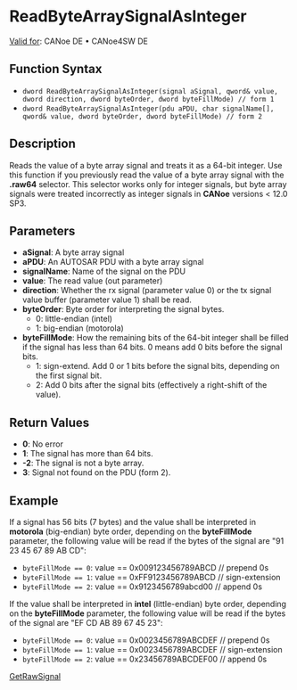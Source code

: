 # ReadByteArraySignalAsInteger

[Valid for](../../Shared/FeatureAvailability.md): CANoe DE • CANoe4SW DE

## Function Syntax

- `dword ReadByteArraySignalAsInteger(signal aSignal, qword& value, dword direction, dword byteOrder, dword byteFillMode) // form 1`
- `dword ReadByteArraySignalAsInteger(pdu aPDU, char signalName[], qword& value, dword byteOrder, dword byteFillMode) // form 2`

## Description

Reads the value of a byte array signal and treats it as a 64-bit integer. Use this function if you previously read the value of a byte array signal with the **.raw64** selector. This selector works only for integer signals, but byte array signals were treated incorrectly as integer signals in **CANoe** versions < 12.0 SP3.

## Parameters

- **aSignal**: A byte array signal
- **aPDU**: An AUTOSAR PDU with a byte array signal
- **signalName**: Name of the signal on the PDU
- **value**: The read value (out parameter)
- **direction**: Whether the rx signal (parameter value 0) or the tx signal value buffer (parameter value 1) shall be read.
- **byteOrder**: Byte order for interpreting the signal bytes.
  - 0: little-endian (intel)
  - 1: big-endian (motorola)
- **byteFillMode**: How the remaining bits of the 64-bit integer shall be filled if the signal has less than 64 bits. 0 means add 0 bits before the signal bits.
  - 1: sign-extend. Add 0 or 1 bits before the signal bits, depending on the first signal bit.
  - 2: Add 0 bits after the signal bits (effectively a right-shift of the value).

## Return Values

- **0**: No error
- **1**: The signal has more than 64 bits.
- **-2**: The signal is not a byte array.
- **3**: Signal not found on the PDU (form 2).

## Example

If a signal has 56 bits (7 bytes) and the value shall be interpreted in **motorola** (big-endian) byte order, depending on the **byteFillMode** parameter, the following value will be read if the bytes of the signal are "91 23 45 67 89 AB CD":

- `byteFillMode == 0`: value == 0x009123456789ABCD // prepend 0s
- `byteFillMode == 1`: value == 0xFF9123456789ABCD // sign-extension
- `byteFillMode == 2`: value == 0x9123456789abcd00 // append 0s

If the value shall be interpreted in **intel** (little-endian) byte order, depending on the **byteFillMode** parameter, the following value will be read if the bytes of the signal are "EF CD AB 89 67 45 23":

- `byteFillMode == 0`: value == 0x0023456789ABCDEF // prepend 0s
- `byteFillMode == 1`: value == 0x0023456789ABCDEF // sign-extension
- `byteFillMode == 2`: value == 0x23456789ABCDEF00 // append 0s

[GetRawSignal](../Test/Functions/CAPLfunctionGetRawSignal.md)
